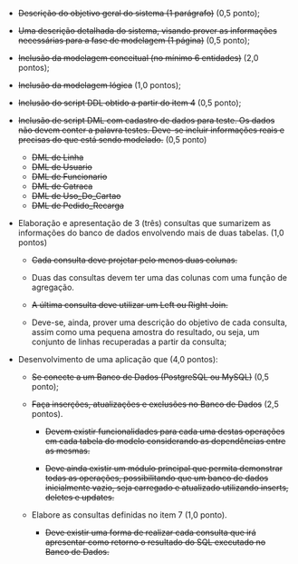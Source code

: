 - ~~Descrição do objetivo geral do sistema (1 parágrafo)~~ (0,5 ponto);

- ~~Uma descrição detalhada do sistema, visando prover as informações necessárias para a fase de modelagem (1 página)~~ (0,5 ponto);

- ~~Inclusão da modelagem conceitual (no mínimo 6 entidades)~~ (2,0 pontos);

- ~~Inclusão da modelagem lógica~~ (1,0 pontos);

- ~~Inclusão do script DDL obtido a partir do item 4~~ (0,5 ponto);

- ~~Inclusão de script DML com cadastro de dados para teste. Os dados não devem conter a palavra testes.
   Deve-se incluir informações reais e precisas do que está sendo modelado.~~ (0,5 ponto)
	- ~~DML de Linha~~
	- ~~DML de Usuario~~
	- ~~DML de Funcionario~~
	- ~~DML de Catraca~~
	- ~~DML de Uso_Do_Cartao~~
	- ~~DML de Pedido_Recarga~~

- Elaboração e apresentação de 3 (três) consultas que sumarizem as informações do banco de dados envolvendo mais de duas tabelas. (1,0 pontos)
	- ~~Cada consulta deve projetar pelo menos duas colunas.~~

	- Duas das consultas devem ter uma das colunas com uma função de agregação.

	- ~~A última consulta deve utilizar um Left ou Right Join.~~

	- Deve-se, ainda, prover uma descrição do objetivo de cada consulta, assim como uma pequena amostra do resultado,
		 ou seja, um conjunto de linhas recuperadas a partir da consulta;
		 
- Desenvolvimento de uma aplicação que (4,0 pontos):

	- ~~Se conecte a um Banco de Dados (PostgreSQL ou MySQL)~~ (0,5 ponto);
	
	- ~~Faça inserções, atualizações e exclusões no Banco de Dados~~ (2,5 pontos).

		- ~~Devem existir funcionalidades para cada uma destas operações em cada tabela do modelo considerando as dependências entre as mesmas.~~

		- ~~Deve ainda existir um módulo principal que permita demonstrar todas as operações, possibilitando que um banco de dados inicialmente vazio,
		   seja carregado e atualizado utilizando inserts, deletes e updates.~~

	- Elabore as consultas definidas no item 7 (1,0 ponto).

		- ~~Deve existir uma forma de realizar cada consulta que irá apresentar como retorno o resultado do SQL executado no Banco de Dados.~~